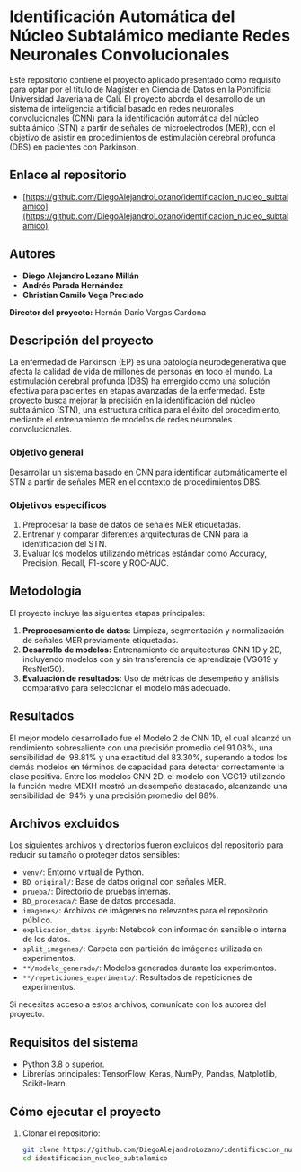 # Identificación Automática del Núcleo Subtalámico mediante Redes Neuronales Convolucionales

Este repositorio contiene el proyecto aplicado presentado como requisito para optar por el título de Magíster en Ciencia de Datos en la Pontificia Universidad Javeriana de Cali. El proyecto aborda el desarrollo de un sistema de inteligencia artificial basado en redes neuronales convolucionales (CNN) para la identificación automática del núcleo subtalámico (STN) a partir de señales de microelectrodos (MER), con el objetivo de asistir en procedimientos de estimulación cerebral profunda (DBS) en pacientes con Parkinson.

## Enlace al repositorio

- [https://github.com/DiegoAlejandroLozano/identificacion_nucleo_subtalamico](https://github.com/DiegoAlejandroLozano/identificacion_nucleo_subtalamico)

## Autores

- **Diego Alejandro Lozano Millán**  
- **Andrés Parada Hernández**  
- **Christian Camilo Vega Preciado**  

**Director del proyecto:** Hernán Darío Vargas Cardona  

## Descripción del proyecto

La enfermedad de Parkinson (EP) es una patología neurodegenerativa que afecta la calidad de vida de millones de personas en todo el mundo. La estimulación cerebral profunda (DBS) ha emergido como una solución efectiva para pacientes en etapas avanzadas de la enfermedad. Este proyecto busca mejorar la precisión en la identificación del núcleo subtalámico (STN), una estructura crítica para el éxito del procedimiento, mediante el entrenamiento de modelos de redes neuronales convolucionales.

### Objetivo general

Desarrollar un sistema basado en CNN para identificar automáticamente el STN a partir de señales MER en el contexto de procedimientos DBS.

### Objetivos específicos

1. Preprocesar la base de datos de señales MER etiquetadas.
2. Entrenar y comparar diferentes arquitecturas de CNN para la identificación del STN.
3. Evaluar los modelos utilizando métricas estándar como Accuracy, Precision, Recall, F1-score y ROC-AUC.

## Metodología

El proyecto incluye las siguientes etapas principales:

1. **Preprocesamiento de datos:** Limpieza, segmentación y normalización de señales MER previamente etiquetadas.
2. **Desarrollo de modelos:** Entrenamiento de arquitecturas CNN 1D y 2D, incluyendo modelos con y sin transferencia de aprendizaje (VGG19 y ResNet50).
3. **Evaluación de resultados:** Uso de métricas de desempeño y análisis comparativo para seleccionar el modelo más adecuado.

## Resultados

El mejor modelo desarrollado fue el Modelo 2 de CNN 1D, el cual alcanzó un rendimiento sobresaliente con una precisión promedio del 91.08%, una sensibilidad del 98.81% y una exactitud del 83.30%, superando a todos los demás modelos en términos de capacidad para detectar correctamente la clase positiva. Entre los modelos CNN 2D, el modelo con VGG19 utilizando la función madre MEXH mostró un desempeño destacado, alcanzando una sensibilidad del 94% y una precisión promedio del 88%.

## Archivos excluidos

Los siguientes archivos y directorios fueron excluidos del repositorio para reducir su tamaño o proteger datos sensibles:

- `venv/`: Entorno virtual de Python.
- `BD_original/`: Base de datos original con señales MER.
- `prueba/`: Directorio de pruebas internas.
- `BD_procesada/`: Base de datos procesada.
- `imagenes/`: Archivos de imágenes no relevantes para el repositorio público.
- `explicacion_datos.ipynb`: Notebook con información sensible o interna de los datos.
- `split_imagenes/`: Carpeta con partición de imágenes utilizada en experimentos.
- `**/modelo_generado/`: Modelos generados durante los experimentos.
- `**/repeticiones_experimento/`: Resultados de repeticiones de experimentos.

Si necesitas acceso a estos archivos, comunícate con los autores del proyecto.

## Requisitos del sistema

- Python 3.8 o superior.
- Librerías principales: TensorFlow, Keras, NumPy, Pandas, Matplotlib, Scikit-learn.

## Cómo ejecutar el proyecto

1. Clonar el repositorio:

   ```bash
   git clone https://github.com/DiegoAlejandroLozano/identificacion_nucleo_subtalamico.git
   cd identificacion_nucleo_subtalamico
